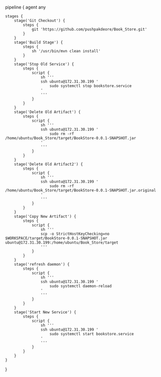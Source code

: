 pipeline {
    agent any

    stages {
        stage('Git Checkout') {
            steps {
                git 'https://github.com/pushpakdeore/Book_Store.git'
            }
        }
        stage('Build Stage') {
            steps {
                sh '/usr/bin/mvn clean install'
            }
        }
        stage('Stop Old Service') {
            steps {
                script {
                    sh '''
                    ssh ubuntu@172.31.30.199 '
                        sudo systemctl stop bookstore.service 
                    '
                    '''
                }
            }
        }
        stage('Delete Old Artifact') {
            steps {
                script {
                    sh '''
                    ssh ubuntu@172.31.30.199 '
                        sudo rm -rf /home/ubuntu/Book_Store/target/BookStore-0.0.1-SNAPSHOT.jar
                    '
                    '''
                }
            }
        }
        stage('Delete Old Artifact2') {
            steps {
                script {
                    sh '''
                    ssh ubuntu@172.31.30.199 '
                        sudo rm -rf /home/ubuntu/Book_Store/target/BookStore-0.0.1-SNAPSHOT.jar.original
                    '
                    '''
                }
            }
        }
        stage('Copy New Artifact') {
            steps {
                script {
                    sh '''
                    scp -o StrictHostKeyChecking=no $WORKSPACE/target/BookStore-0.0.1-SNAPSHOT.jar ubuntu@172.31.30.199:/home/ubuntu/Book_Store/target
                    '''
                }
            }
        }
        stage('refresh daemon') {
            steps {
                script {
                    sh '''
                    ssh ubuntu@172.31.30.199 '
                        sudo systemctl daemon-reload
                    '
                    '''
                }
            }
        }
        stage('Start New Service') {
            steps {
                script {
                    sh '''
                    ssh ubuntu@172.31.30.199 '
                        sudo systemctl start bookstore.service
                    '
                    '''
                }
            }
        }
    }
}



